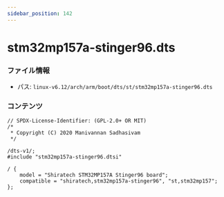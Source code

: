 ```yaml
---
sidebar_position: 142
---
```

# stm32mp157a-stinger96.dts

### ファイル情報

- パス: `linux-v6.12/arch/arm/boot/dts/st/stm32mp157a-stinger96.dts`

### コンテンツ

```dts
// SPDX-License-Identifier: (GPL-2.0+ OR MIT)
/*
 * Copyright (C) 2020 Manivannan Sadhasivam
 */

/dts-v1/;
#include "stm32mp157a-stinger96.dtsi"

/ {
	model = "Shiratech STM32MP157A Stinger96 board";
	compatible = "shiratech,stm32mp157a-stinger96", "st,stm32mp157";
};

```
